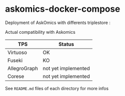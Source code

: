 # askomics-docker-compose
Deployment of AskOmics with differents triplestore :

Actual compatibility with Askomics 

| TPS            |  Status |
|----------------|---------|
|Virtuoso        |  OK     |
|Fuseki          |  KO     |
|AllegroGraph    | not yet implemented |
|Corese          | not yet implemented |


See `README.md` files of each directory for more infos

